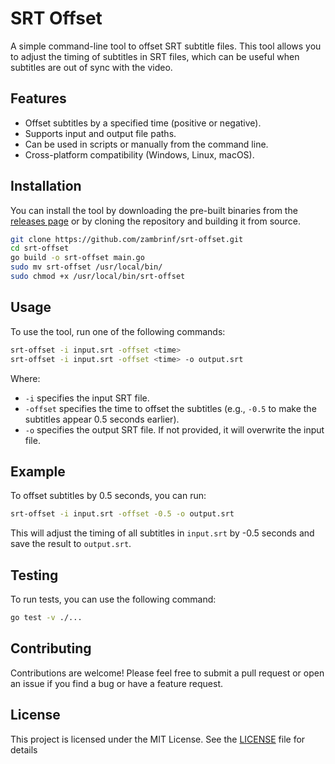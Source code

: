 # SRT Offset

A simple command-line tool to offset SRT subtitle files.
This tool allows you to adjust the timing of subtitles in SRT files, which can be useful when subtitles are out of sync with the video.

## Features

- Offset subtitles by a specified time (positive or negative).
- Supports input and output file paths.
- Can be used in scripts or manually from the command line.
- Cross-platform compatibility (Windows, Linux, macOS).

## Installation

You can install the tool by downloading the pre-built binaries from the [releases page](https://github.com/zambrinf/srt-offset/releases) or by cloning the repository and building it from source.

```bash
git clone https://github.com/zambrinf/srt-offset.git
cd srt-offset
go build -o srt-offset main.go
sudo mv srt-offset /usr/local/bin/
sudo chmod +x /usr/local/bin/srt-offset
```

## Usage

To use the tool, run one of the following commands:

```bash
srt-offset -i input.srt -offset <time>
srt-offset -i input.srt -offset <time> -o output.srt
```

Where:

- `-i` specifies the input SRT file.
- `-offset` specifies the time to offset the subtitles (e.g., `-0.5` to make the subtitles appear 0.5 seconds earlier).
- `-o` specifies the output SRT file. If not provided, it will overwrite the input file.

## Example

To offset subtitles by 0.5 seconds, you can run:

```bash
srt-offset -i input.srt -offset -0.5 -o output.srt
```

This will adjust the timing of all subtitles in `input.srt` by -0.5 seconds and save the result to `output.srt`.

## Testing

To run tests, you can use the following command:

```bash
go test -v ./...
```

## Contributing

Contributions are welcome! Please feel free to submit a pull request or open an issue if you find a bug or have a feature request.

## License

This project is licensed under the MIT License. See the [LICENSE](LICENSE.md) file for details
